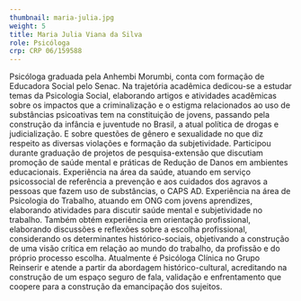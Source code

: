 ```yaml
---
thumbnail: maria-julia.jpg
weight: 5
title: Maria Julia Viana da Silva
role: Psicóloga
crp: CRP 06/159588
---
```

Psicóloga graduada pela Anhembi Morumbi, conta com formação de Educadora Social pelo Senac. Na trajetória acadêmica dedicou-se a estudar temas da Psicologia Social, elaborando artigos e atividades acadêmicas sobre os impactos que a criminalização e o estigma relacionados ao uso de substâncias psicoativas tem na constituição de jovens, passando pela construção da infância e juventude no Brasil, a atual política de drogas e judicialização. E sobre questões de gênero e sexualidade no que diz respeito as diversas violações e formação da subjetividade. Participou durante graduação de projetos de pesquisa-extensão que discutiam promoção de saúde mental e práticas de Redução de Danos em ambientes educacionais. Experiência na área da saúde, atuando em serviço psicossocial de referência a prevenção e aos cuidados dos agravos a pessoas que fazem uso de substâncias, o CAPS AD. Experiência na área de Psicologia do Trabalho, atuando em ONG com jovens aprendizes, elaborando atividades para discutir saúde mental e subjetividade no trabalho. Também obtém experiência em orientação profissional, elaborando discussões e reflexões sobre a escolha profissional, considerando os determinantes histórico-sociais, objetivando a construção de uma visão crítica em relação ao mundo do trabalho, da profissão e do próprio processo escolha. Atualmente é Psicóloga Clínica no Grupo Reinserir e atende a partir da abordagem histórico-cultural, acreditando na construção de um espaço seguro de fala, validação e enfrentamento que coopere para a construção da emancipação dos sujeitos.
